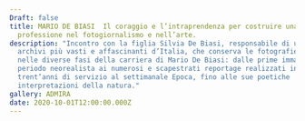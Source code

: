 ```yaml
---
Draft: false
title: MARIO DE BIASI  Il coraggio e l’intraprendenza per costruire una
  professione nel fotogiornalismo e nell’arte.
description: "Incontro con la figlia Silvia De Biasi, responsabile di uno degli
  archivi più vasti e affascinanti d’Italia, che conserva le fotografie scattate
  nelle diverse fasi della carriera di Mario De Biasi: dalle prime immagini del
  periodo neorealista ai numerosi e scapestrati reportage realizzati in
  trent’anni di servizio al settimanale Epoca, fino alle sue poetiche
  interpretazioni della natura."
gallery: ADMIRA
date: 2020-10-01T12:00:00.000Z
---
```

